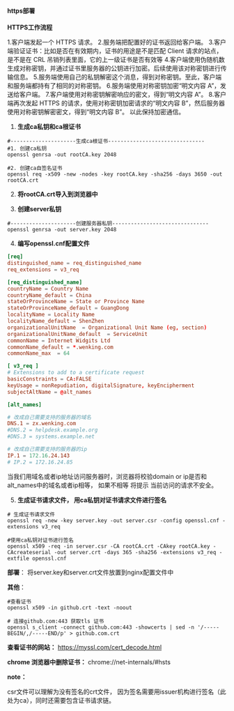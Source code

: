 #### https部署

**HTTPS工作流程**

1.客户端发起一个 HTTPS 请求。
2.服务端把配置好的证书返回给客户端。
3.客户端验证证书：比如是否在有效期内，证书的用途是不是匹配 Client 请求的站点，是不是在 CRL 吊销列表里面，它的上一级证书是否有效等
4.客户端使用伪随机数生成对称密钥，并通过证书里服务器的公钥进行加密。后续使用该对称密钥进行传输信息。
5.服务端使用自己的私钥解密这个消息，得到对称密钥。至此，客户端和服务端都持有了相同的对称密钥。
6.服务端使用对称密钥加密“明文内容 A”，发送给客户端。
7.客户端使用对称密钥解密响应的密文，得到“明文内容 A”。
8.客户端再次发起 HTTPS 的请求，使用对称密钥加密请求的“明文内容 B”，然后服务器使用对称密钥解密密文，得到“明文内容 B”。
以此保持加密通信。





1. **生成ca私钥和ca根证书**

```shell
#---------------------生成ca根证书-------------------------------
#1. 创建ca私钥
openssl genrsa -out rootCA.key 2048

#2. 创建ca自签名证书
openssl req -x509 -new -nodes -key rootCA.key -sha256 -days 3650 -out rootCA.crt
```



2. **将rootCA.crt导入到浏览器中**



3. **创建server私钥**

```shell
#---------------------创建服务器私钥-------------------------------
openssl genrsa -out server.key 2048
```



4. **编写openssl.cnf配置文件**

```toml
[req]
distinguished_name = req_distinguished_name
req_extensions = v3_req

[req_distinguished_name]
countryName = Country Name 
countryName_default = China
stateOrProvinceName = State or Province Name 
stateOrProvinceName_default = GuangDong
localityName = Locality Name
localityName_default = ShenZhen
organizationalUnitName  = Organizational Unit Name (eg, section)
organizationalUnitName_default  = ServiceUnit
commonName = Internet Widgits Ltd
commonName_default = *.wenking.com
commonName_max  = 64

[ v3_req ]
# Extensions to add to a certificate request
basicConstraints = CA:FALSE
keyUsage = nonRepudiation, digitalSignature, keyEncipherment
subjectAltName = @alt_names

[alt_names]

# 改成自己需要支持的服务器的域名
DNS.1 = zx.wenking.com
#DNS.2 = helpdesk.example.org
#DNS.3 = systems.example.net

# 改成自己需要支持的服务器的ip
IP.1 = 172.16.24.143
# IP.2 = 172.16.24.85
```

当我们用域名或者ip地址访问服务器时，浏览器将校验domain or ip是否和 alt_names中的域名或者ip相等， 如果不相等  将提示 当前访问的请求不安全。



5. **生成证书请求文件， 用ca私钥对证书请求文件进行签名**

```shell
# 生成证书请求文件
openssl req -new -key server.key -out server.csr -config openssl.cnf -extensions v3_req

#使用ca私钥对证书进行签名
openssl x509 -req -in server.csr -CA rootCA.crt -CAkey rootCA.key -CAcreateserial -out server.crt -days 365 -sha256 -extensions v3_req -extfile openssl.cnf
```



**部署**： 将server.key和server.crt文件放置到nginx配置文件中



**其他**：

```shell
#查看证书
openssl x509 -in github.crt -text -noout

# 连接github.com:443 获取tls 证书
openssl s_client -connect github.com:443 -showcerts | sed -n '/-----BEGIN/,/-----END/p' > github.com.crt
```



**查看证书的网站：** https://myssl.com/cert_decode.html



**chrome 浏览器中删除证书：** chrome://net-internals/#hsts



**note：**

csr文件可以理解为没有签名的crt文件， 因为签名需要用issuer机构进行签名（此处为ca），同时还需要包含证书请求链。

